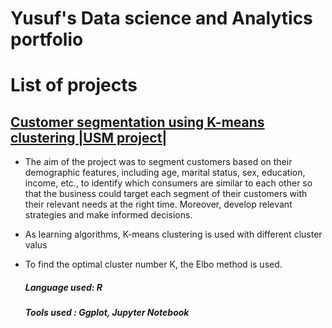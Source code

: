 # Yusuf's Data science and Analytics portfolio 

# List of projects 

## [Customer segmentation using K-means clustering |USM project|](https://github.com/Yuzerzef/Customer-segmentation-using-K-means)

* The aim of the project was to segment customers based on their demographic features, including age, marital status, sex, education, income, etc., to identify which consumers are similar to each other so that the business could target each segment of their customers with their relevant needs at the right time. Moreover, develop relevant strategies and make informed decisions.
* As learning algorithms, K-means clustering is used with different cluster valus
* To find the optimal cluster number K, the Elbo method is used.

   ##### Language used: R
   ##### Tools used : Ggplot, Jupyter Notebook 


